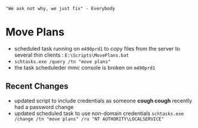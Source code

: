 
    "We ask not why, we just fix" - Everybody

# Move Plans
* scheduled task running on `m490prd1` to copy files from the server to several thin clients : `E:\Scripts\MovePlans.bat`
* `schtasks.exe /query /tn "move plans"`
* the task scheduleder mmc console is broken on `m490prd1`

## Recent Changes
* updated script to include credentials as someone ****cough cough**** recently had a password change
* updated scheduled task to use non-domain credentials `schtasks.exe /change /tn "move plans" /ru "NT AUTHORITY\LOCALSERVICE"`
